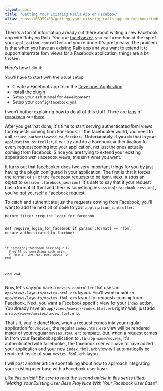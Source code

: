```yaml
---
layout: post
title: "Getting Your Existing Rails App on Facebook"
alias: /post/166959450/getting-your-existing-rails-app-on-facebook/index.html
---
```


There's a ton of information already out there about writing a new Facebook app with Ruby on Rails. You use [facebooker](http://github.com/mmangino/facebooker), you call a method at the top of your `application_controller` and you're done. It's pretty easy. The problem is that when you have an existing Rails app and you want to extend it to support alternate fbml views for a Facebook application, things are a bit trickier.

Here's how I did it:

You'll have to start with the usual setup:

* Create a Facebook app from the [Developer Application](http://www.facebook.com/developers)
* Install the [plugin](http://github.com/mmangino/facebooker)
* Setup your ssh tunnel for development
* Setup your `config/facebook.yml`

I won't bother explaining how to do all of this stuff. There are [tons](http://www.pragprog.com/titles/mmfacer/developing-facebook-platform-applications-with-rails) of [resources](http://www.pragprog.com/screencasts/v-mmfacer/rails-development-for-the-facebook-platform) out [there](http://peepcode.com/products/rails-on-facebook).

After you get that done, it's time to start serving authenticated fbml views for requests coming from Facebook. In the facebooker world, you need to call `ensure_authenticated_to_facebook`. Unfortunately, if you do that in your `application_controller`, it will try and do a Facebook authentication for every request coming into your application, not just the ones actually coming from Facebook. Since you are trying to extend your existing application with Facebook views, this isn't what you want.

It turns out that facebooker does two very important things for you by just having the plugin configured in your application. The first is that it forces the format of all of the Facebook requests to be fbml. Next, it adds an object to `session[:facebook_session]`. It's safe to say that if your request has a format of fbml and there is something in `session[:facebook_session]`, you've got yourself a Facebook request.

To catch and authenticate just the requests coming from Facebook, you'll want to add the next bit of code to your `application_controller`:

<script src='https://gist.github.com/1165276.js?file='> </script>
<noscript>
<div class='code-snippet'>
<pre><code>before_filter :require_login_for_facebook

def require_login_for_facebook
  if params[:format] == 'fbml'
    ensure_authenticated_to_facebook

    if !session[:facebook_session].nil?
      # we'll do something with users
      # here in the next post about fb
    end
  end
end</code></pre>
</div>
</noscript>

Now, let's say you have a `movies_controller` that uses an `app/views/layouts/movies.html.erb` layout. You'll want to add an `app/views/layouts/movies.fbml.erb` layout for requests coming from Facebook. Next, you want a Facebook specific view for your `index` action. You already have an `app/views/movies/index.html.erb` right? Well, just add an `app/views/movies/index.fbml.erb`.

That's it, you're done! Now, when a request comes into your regular application for `/movies`, the regular `index.html.erb` view will be rendered inside of your regular `movies.html.erb` template. But, when a request comes in from your Facebook application to `/fb-app-name/movies`, it's authenticated with facebooker, the facebook user will have to have added your application and your new `index.fbml.erb` view will automatically be rendered inside of your `movies.fbml.erb` layout.

I will post another article soon talking about how to approach integrating your existing user base with a Facebook user base.

*Like this article? Be sure to read the [second article](http://thomasmango.com/2009/08/20/making-your-existing-user-base-play-nice-with-your) in this series titled: "Making Your Existing User Base Play Nice With Your Facebook User Base".*